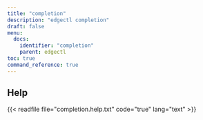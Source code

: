 ```yaml
---
title: "completion"
description: "edgectl completion"
draft: false
menu:
  docs:
    identifier: "completion"
    parent: edgectl
toc: true
command_reference: true
---
```


## Help

{{< readfile file="completion.help.txt" code="true" lang="text" >}}
